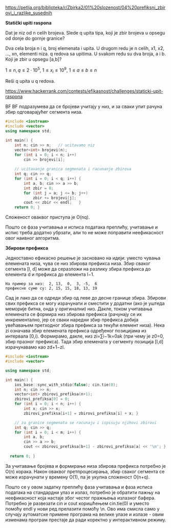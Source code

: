 https://petlja.org/biblioteka/r/Zbirka2/01%20slozenost/04%20prefiksni_zbirovi_i_razlike_susednih

**Statički upiti raspona**

Dat je niz od n celih brojeva. Slede q upita tipa, koji je zbir brojeva u opsegu od donje do gornje granice?

Dva cela broja n i q, broj elemenata i upita.
U drugom redu je n celih, x1, x2, …, xn, elementi niza.
q redova sa upitima. U svakom redu su dva broja, a i b. Koji je zbir u opsegu [a,b]?

$1 \le n, q \le 2\cdot10^5,$
$1 ≤ x_i ≤ 10^9,$
$1 ≤ a ≤ b ≤n$

Reši q upita u q redova.

https://www.hackerrank.com/contests/efikasnost/challenges/staticki-upit-raspona

BF
BF подразумева да се бројеви учитају у низ, и за сваки упит рачуна збир одговарајућег сегмента низа.
``` cpp title="bf" linenums="1"
#include <iostream>
#include <vector>
using namespace std;

int main() {
    int n; cin >> n;   // ucitavamo niz
    vector<int> brojevi(n);
    for (int i = 0; i < n; i++)
        cin >> brojevi[i];
    
    // ucitavanje granica segmenata i racunanje zbirova
    int q; cin >> q;
    for (int i = 0; i < q; i++) {
        int a, b; cin >> a >> b;
        int zbir = 0;
        for (int j = a; j <= b; j++)
            zbir += brojevi[j];
        cout << zbir << endl;   }
    return 0; }
```
Сложеност оваквог приступа је O(nq).

Пошто се фаза учитавања и исписа података преплићу, учитавање и испис треба додатно убрзати, али то не може поправити неефикасност овог наивног алгоритма.

**Збирови префикса**

Једноставно ефикасно решење је засновано на идеји: уместо чувања елемената низа, чува се низ збирова префикса низа. Збир сваког сегмента [l, d] може да серазложи на разлику збира префикса до елемента d и префикса до елемента l−1.

```
На пример за низ:  2, 13,  0,  3, -5,  6
префиксне суме су: 2, 15, 15, 18, 13, 19
```
Сад је лако да се одреди збир од леве до десне границе збира.
Збирови свих префикса се могу израчунати и сместити у додатни (ако је уштеда меморије битна, онда у оригинални) низ. Дакле, током учитавања елемената се формира низ збирова префикса (рачунају се их инкрементално, јер се сваки наредни збир префикса добија увећавањем претходног збира префикса за текући елемент низа). Нека zi означава збир елемената префикса одређеног позицијама из интервала [0,i). Формирамо, дакле, низ zi=∑i−1k=0ak (при чему је z0=0, збир празног префикса). Тада збир елемената у сегменту позиција [l,d] израчунавамо као zd+1−zl.

``` cpp title="src.cpp" linenums="1"
#include <iostream>
#include <vector>

using namespace std;

int main() {
    ios_base::sync_with_stdio(false); cin.tie(0);
    int n; cin >> n;
    vector<int> zbirovi_prefiksa(n+1);
    zbirovi_prefiksa[0] = 0;
    for (int i = 0; i < n; i++) {
        int x; cin >> x;
        zbirovi_prefiksa[i+1] = zbirovi_prefiksa[i] + x; }

    // za granice segmenata se racunaju i ispisuju njihovi zbirovi
    int q; cin >> q;
    for (int i = 0; i < m; i++) {
        int a, b;
        cin >> a >> b;
        cout << zbirovi_prefiksa[b+1] - zbirovi_prefiksa[a] << '\n'; }
  
  return 0; }
```

За учитавање бројева и формирање низа збирова префикса потребно је O(n) корака. Након оваквог претпроцесирања, збир сваког сегмента се може израчунати у времену O(1), па је укупна сложеност O(n+q).

Пошто се у овом задатку преплићу фаза учитавања и фаза исписа података на стандардни улаз и излаз, потребно је обратити пажњу на неефикасност која настаје због честог пражњења излазног бафера. Потребно је развезати cin и cout коришћењем cin.tie(0) и уместо помоћу endl у нови ред прелазити помоћу \n. Ово има смисла само у случају аутоматске примене програма на велике улазе и излазе - овим изменама програм престаје да ради коректно у интерактивном режиму.